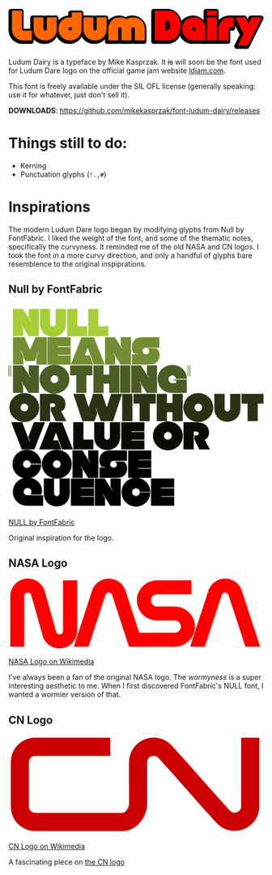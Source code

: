 ![](https://raw.githubusercontent.com/mikekasprzak/font-ludum-dairy/reference/ludumdairy.png)

Ludum Dairy is a typeface by Mike Kasprzak. It ~~is~~ will soon be the font used for Ludum Dare logo on the official game jam website [ldjam.com](https://ldjam.com).

This font is freely available under the SIL OFL license (generally speaking: use it for whatever, just don't sell it).

**DOWNLOADS**: https://github.com/mikekasprzak/font-ludum-dairy/releases

# Things still to do:
* Kerning
* Punctuation glyphs (`!.,#`)

# Inspirations
The modern Ludum Dare logo began by modifying glyphs from Null by FontFabric. I liked the weight of the font, and some of the thematic notes, specifically the curvyness. It reminded me of the old NASA and CN logos. I took the font in a more curvy direction, and only a handful of glyphs bare resemblence to the original inspiprations.

## Null by FontFabric
![](https://raw.githubusercontent.com/mikekasprzak/font-ludum-dairy/reference/reference/null.png)

[NULL by FontFabric](https://www.fontfabric.com/fonts/null/)

Original inspiration for the logo. 

## NASA Logo
![](https://raw.githubusercontent.com/mikekasprzak/font-ludum-dairy/reference/reference/nasa.png)

[NASA Logo on Wikimedia](https://commons.wikimedia.org/wiki/File:NASA_Worm_logo.svg)

I've always been a fan of the original NASA logo. The _wormyness_ is a super interesting aesthetic to me. When I first discovered FontFabric's NULL font, I wanted a wormier version of that.

## CN Logo

![](https://raw.githubusercontent.com/mikekasprzak/font-ludum-dairy/reference/reference/cn.png)

[CN Logo on Wikimedia](https://commons.wikimedia.org/wiki/File:CN_Logo.svg)

A fascinating piece on [the CN logo](https://imjustcreative.com/cn-logo-designed-by-allan-fleming/2012/01/01)


